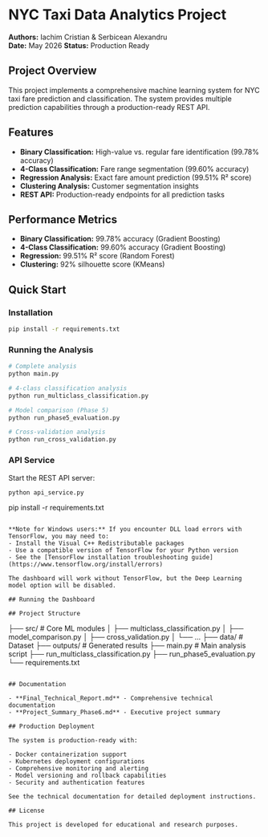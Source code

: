 # NYC Taxi Data Analytics Project

**Authors:** Iachim Cristian & Serbicean Alexandru  
**Date:** May 2026
**Status:** Production Ready  

## Project Overview

This project implements a comprehensive machine learning system for NYC taxi fare prediction and classification. The system provides multiple prediction capabilities through a production-ready REST API.

## Features

- **Binary Classification:** High-value vs. regular fare identification (99.78% accuracy)
- **4-Class Classification:** Fare range segmentation (99.60% accuracy)
- **Regression Analysis:** Exact fare amount prediction (99.51% R² score)
- **Clustering Analysis:** Customer segmentation insights
- **REST API:** Production-ready endpoints for all prediction tasks

## Performance Metrics

- **Binary Classification:** 99.78% accuracy (Gradient Boosting)
- **4-Class Classification:** 99.60% accuracy (Gradient Boosting)
- **Regression:** 99.51% R² score (Random Forest)
- **Clustering:** 92% silhouette score (KMeans)

## Quick Start

### Installation

```bash
pip install -r requirements.txt
```

### Running the Analysis

```bash
# Complete analysis
python main.py

# 4-class classification analysis
python run_multiclass_classification.py

# Model comparison (Phase 5)
python run_phase5_evaluation.py

# Cross-validation analysis
python run_cross_validation.py
```

### API Service

Start the REST API server:

```bash
python api_service.py
```
pip install -r requirements.txt
```

**Note for Windows users:** If you encounter DLL load errors with TensorFlow, you may need to:
- Install the Visual C++ Redistributable packages
- Use a compatible version of TensorFlow for your Python version
- See the [TensorFlow installation troubleshooting guide](https://www.tensorflow.org/install/errors)

The dashboard will work without TensorFlow, but the Deep Learning model option will be disabled.

## Running the Dashboard

## Project Structure

```
├── src/                           # Core ML modules
│   ├── multiclass_classification.py
│   ├── model_comparison.py
│   ├── cross_validation.py
│   └── ...
├── data/                          # Dataset
├── outputs/                       # Generated results
├── main.py                        # Main analysis script
├── run_multiclass_classification.py
├── run_phase5_evaluation.py
└── requirements.txt
```

## Documentation

- **Final_Technical_Report.md** - Comprehensive technical documentation
- **Project_Summary_Phase6.md** - Executive project summary

## Production Deployment

The system is production-ready with:

- Docker containerization support
- Kubernetes deployment configurations
- Comprehensive monitoring and alerting
- Model versioning and rollback capabilities
- Security and authentication features

See the technical documentation for detailed deployment instructions.

## License

This project is developed for educational and research purposes. 